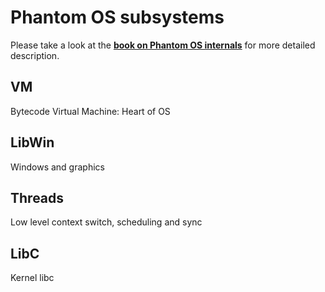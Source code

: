 # Phantom OS subsystems

Please take a look at the **[book on Phantom OS internals](https://phantomdox.readthedocs.io/en/latest/)** for more detailed description.

## VM

Bytecode Virtual Machine: Heart of OS

## LibWin

Windows and graphics

## Threads

Low level context switch, scheduling and sync

## LibC

Kernel libc



